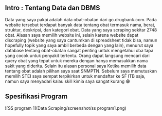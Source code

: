 ## Intro : Tentang Data dan DBMS
Data yang saya pakai adalah data obat-obatan dari go.drugbank.com. Pada website tersebut terdapat banyak data tentang obat termasuk nama, berat, struktur, deskripsi, dan kategori obat. Data yang saya scraping sekitar 2748 obat. Alasan saya memilih website ini, selain karena website dapat discraping (website yang saya cantumkan di spreadsheet tidak bisa, namun hopefully topik yang saya ambil berbeda dengan yang lain), menurut saya database tentang obat-obatan sangat penting untuk mengetahui oba tapa yang cocok untuk penyakit tertentu. Orang dapat langsung mencari dari query obat yang tepat untuk mereka dengan hanya memasukkan nama sakit yang diderita. Selain itu alasan personal saya Ketika memilih data tentang obat adalah pilihan saya saat SNMPTN. Sebelum saya memutuskan memilih STEI saya sempat terpikirkan untuk mendaftar ke SF ITB saja, namun saya menyadari kalau skill kimia saya sangat kurang :grin:

## Spesifikasi Program
![SS program 1](Data Scraping/screenshot/ss program1.png) 